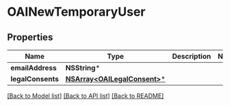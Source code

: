 # OAINewTemporaryUser

## Properties
Name | Type | Description | Notes
------------ | ------------- | ------------- | -------------
**emailAddress** | **NSString*** |  | 
**legalConsents** | [**NSArray&lt;OAILegalConsent&gt;***](OAILegalConsent.md) |  | 

[[Back to Model list]](../README.md#documentation-for-models) [[Back to API list]](../README.md#documentation-for-api-endpoints) [[Back to README]](../README.md)


